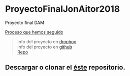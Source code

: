 # ProyectoFinalJonAitor2018
Proyecto final DAM

[Proceso que hemos seguido](https://github.com/AitorBM/ProyectoFinalJonAitor2018/blob/master/Proceso.md)

  > Info del proyecto en [dropbox](https://www.dropbox.com/sh/dvc6av0rjhkq94b/AADIgfvF83NRkawAnpXX86tZa?dl=0)
    <br/>Info del proyecto en [github](https://egibide-dam.github.io/proyecto-2017/)
    <br/>[Repo](https://github.com/Egibide-DAM/proyecto-2017)


## Descargar o clonar el [éste](https://github.com/AitorBM/ProyectoFinalJonAitor2018) repositorio.
